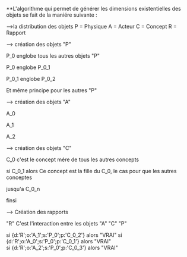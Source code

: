 
**L'algorithme qui permet de générer les dimensions existentielles des objets se fait de la maniére suivante :

-->la distribution des objets
P = Physique
A = Acteur
C = Concept
R = Rapport

--> création des objets "P"

P_0 englobe tous les autres objets "P"

P_0 englobe P_0_1
  
P_0_1 englobe P_0_2

Et même principe pour les autres "P"

--> création des objets "A" 

A_0 

A_1

A_2

--> création des objets "C"

C_0 c'est le concept mére de tous les autres concepts 

si C_0_1 alors Ce concept est la fille du C_0, le cas pour que les autres conceptes 

jusqu'a C_0_n 

finsi 

--> Création des rapports

"R" C'est l'interaction entre les objets "A" "C" "P"

si {d:'R';o:'A_1';s:'P_0';p:'C_0_2'}  alors "VRAI" 
si {d:'R';o:'A_0';s:'P_0';p:'C_0_1'}  alors "VRAI"  
si {d:'R';o:'A_2';s:'P_0';p:'C_0_3'}  alors "VRAI" 
